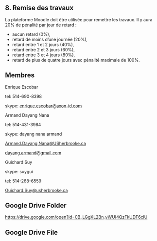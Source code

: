 ## 8.	Remise des travaux
La plateforme Moodle doit être utilisée pour remettre les travaux.
Il y aura 20% de pénalité par jour de retard :
* aucun retard (0%),
* retard de moins d’une journée (20%),
* retard entre 1 et 2 jours (40%),
* retard entre 2 et 3 jours (60%),
* retard entre 3 et 4 jours (80%),
* retard de plus de quatre jours avec pénalité maximale de 100%.

## Membres

Enrique Escobar

tel: 514-690-8398

skype: enrique.escobar@axon-id.com


Armand Dayang Nana

tel: 514-431-3984

skype: dayang nana armand

Armand.Dayang.Nana@USherbrooke.ca

dayang.armand@gmail.com


Guichard Suy

skype: suygui

tel: 514-268-6559

Guichard.Suy@usherbrooke.ca

## Google Drive Folder

https://drive.google.com/open?id=0B_LGgXL2Bn_vWUI4QzFkUDF6clU

## Google Drive File


